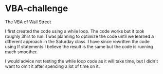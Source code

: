 # VBA-challenge
The VBA of Wall Street

I first created the code using a while loop. The code works but it took roughly 3hrs to run.  I was planning to optimize the code until we learned a different approach in the Saturday class.  I have since rewritten the code using If statements I believe the result is the same but the code is running much smoother.

I would advice not testing the while loop code as it will take time, but I didn't want to omit it after spending a lot of time on it.
